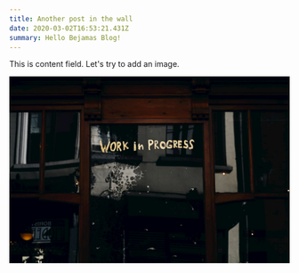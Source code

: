```yaml
---
title: Another post in the wall
date: 2020-03-02T16:53:21.431Z
summary: Hello Bejamas Blog!
---
```

This is content field. Let's try to add an image.



![](/images/uploads/wip.jpg "Post in progress.")
